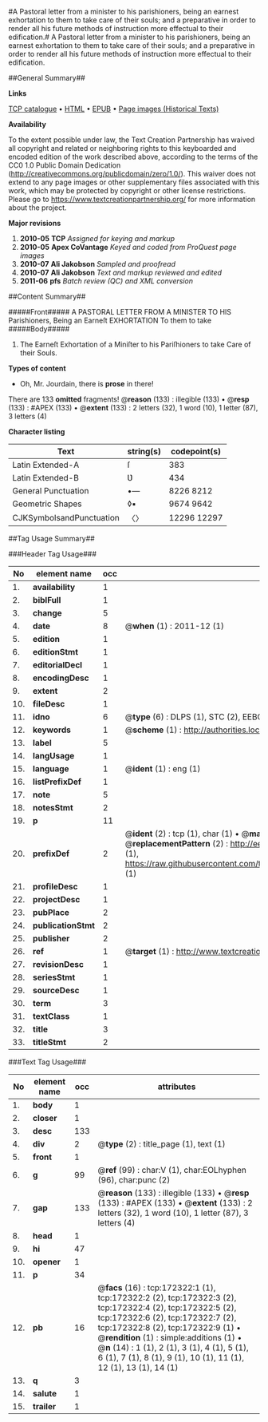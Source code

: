 #A Pastoral letter from a minister to his parishioners, being an earnest exhortation to them to take care of their souls; and a preparative in order to render all his future methods of instruction more effectual to their edification.#
A Pastoral letter from a minister to his parishioners, being an earnest exhortation to them to take care of their souls; and a preparative in order to render all his future methods of instruction more effectual to their edification.

##General Summary##

**Links**

[TCP catalogue](http://www.ota.ox.ac.uk/tcp/)  • 
[HTML](http://tei.it.ox.ac.uk/tcp/Texts-HTML/free/A91/A91509.html)  • 
[EPUB](http://tei.it.ox.ac.uk/tcp/Texts-EPUB/free/A91/A91509.epub) • 
[Page images (Historical Texts)](https://historicaltexts.jisc.ac.uk/eebo-45578400e)

**Availability**

To the extent possible under law, the Text Creation Partnership has waived all copyright and related or neighboring rights to this keyboarded and encoded edition of the work described above, according to the terms of the CC0 1.0 Public Domain Dedication (http://creativecommons.org/publicdomain/zero/1.0/). This waiver does not extend to any page images or other supplementary files associated with this work, which may be protected by copyright or other license restrictions. Please go to https://www.textcreationpartnership.org/ for more information about the project.

**Major revisions**

1. __2010-05__ __TCP__ *Assigned for keying and markup*
1. __2010-05__ __Apex CoVantage__ *Keyed and coded from ProQuest page images*
1. __2010-07__ __Ali Jakobson__ *Sampled and proofread*
1. __2010-07__ __Ali Jakobson__ *Text and markup reviewed and edited*
1. __2011-06__ __pfs__ *Batch review (QC) and XML conversion*

##Content Summary##

#####Front#####
A PASTORAL LETTER FROM A MINISTER TO HIS Parishioners, Being an Earneſt EXHORTATION To them to take 
#####Body#####

1. The Earneſt Exhortation of a Miniſter to his Pariſhioners to take Care of their Souls.

**Types of content**

  * Oh, Mr. Jourdain, there is **prose** in there!

There are 133 **omitted** fragments! 
 @__reason__ (133) : illegible (133)  •  @__resp__ (133) : #APEX (133)  •  @__extent__ (133) : 2 letters (32), 1 word (10), 1 letter (87), 3 letters (4)

**Character listing**


|Text|string(s)|codepoint(s)|
|---|---|---|
|Latin Extended-A|ſ|383|
|Latin Extended-B|Ʋ|434|
|General Punctuation|•—|8226 8212|
|Geometric Shapes|◊▪|9674 9642|
|CJKSymbolsandPunctuation|〈〉|12296 12297|

##Tag Usage Summary##

###Header Tag Usage###

|No|element name|occ|attributes|
|---|---|---|---|
|1.|__availability__|1||
|2.|__biblFull__|1||
|3.|__change__|5||
|4.|__date__|8| @__when__ (1) : 2011-12 (1)|
|5.|__edition__|1||
|6.|__editionStmt__|1||
|7.|__editorialDecl__|1||
|8.|__encodingDesc__|1||
|9.|__extent__|2||
|10.|__fileDesc__|1||
|11.|__idno__|6| @__type__ (6) : DLPS (1), STC (2), EEBO-CITATION (1), OCLC (1), VID (1)|
|12.|__keywords__|1| @__scheme__ (1) : http://authorities.loc.gov/ (1)|
|13.|__label__|5||
|14.|__langUsage__|1||
|15.|__language__|1| @__ident__ (1) : eng (1)|
|16.|__listPrefixDef__|1||
|17.|__note__|5||
|18.|__notesStmt__|2||
|19.|__p__|11||
|20.|__prefixDef__|2| @__ident__ (2) : tcp (1), char (1)  •  @__matchPattern__ (2) : ([0-9\-]+):([0-9IVX]+) (1), (.+) (1)  •  @__replacementPattern__ (2) : http://eebo.chadwyck.com/downloadtiff?vid=$1&page=$2 (1), https://raw.githubusercontent.com/textcreationpartnership/Texts/master/tcpchars.xml#$1 (1)|
|21.|__profileDesc__|1||
|22.|__projectDesc__|1||
|23.|__pubPlace__|2||
|24.|__publicationStmt__|2||
|25.|__publisher__|2||
|26.|__ref__|1| @__target__ (1) : http://www.textcreationpartnership.org/docs/. (1)|
|27.|__revisionDesc__|1||
|28.|__seriesStmt__|1||
|29.|__sourceDesc__|1||
|30.|__term__|3||
|31.|__textClass__|1||
|32.|__title__|3||
|33.|__titleStmt__|2||


###Text Tag Usage###

|No|element name|occ|attributes|
|---|---|---|---|
|1.|__body__|1||
|2.|__closer__|1||
|3.|__desc__|133||
|4.|__div__|2| @__type__ (2) : title_page (1), text (1)|
|5.|__front__|1||
|6.|__g__|99| @__ref__ (99) : char:V (1), char:EOLhyphen (96), char:punc (2)|
|7.|__gap__|133| @__reason__ (133) : illegible (133)  •  @__resp__ (133) : #APEX (133)  •  @__extent__ (133) : 2 letters (32), 1 word (10), 1 letter (87), 3 letters (4)|
|8.|__head__|1||
|9.|__hi__|47||
|10.|__opener__|1||
|11.|__p__|34||
|12.|__pb__|16| @__facs__ (16) : tcp:172322:1 (1), tcp:172322:2 (2), tcp:172322:3 (2), tcp:172322:4 (2), tcp:172322:5 (2), tcp:172322:6 (2), tcp:172322:7 (2), tcp:172322:8 (2), tcp:172322:9 (1)  •  @__rendition__ (1) : simple:additions (1)  •  @__n__ (14) : 1 (1), 2 (1), 3 (1), 4 (1), 5 (1), 6 (1), 7 (1), 8 (1), 9 (1), 10 (1), 11 (1), 12 (1), 13 (1), 14 (1)|
|13.|__q__|3||
|14.|__salute__|1||
|15.|__trailer__|1||
